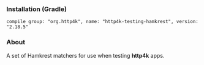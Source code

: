 ### Installation (Gradle)
```compile group: "org.http4k", name: "http4k-testing-hamkrest", version: "2.18.5"```

### About

A set of Hamkrest matchers for use when testing **http4k** apps.

